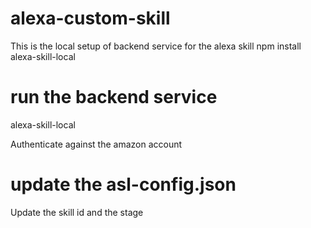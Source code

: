 # alexa-custom-skill
This is the local setup of backend service for the alexa skill 
npm install alexa-skill-local

# run the backend service
alexa-skill-local

Authenticate against the amazon account

# update the asl-config.json
Update the skill id and the stage